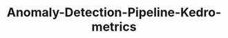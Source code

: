 ---
schema: default
title: Anomaly-Detection-Pipeline-Kedro-metrics
organization: ResponsibleAIML
notes: type = kedro_mlflow.io.artifacts.mlflow_artifact_dataset.MetricsDataset.MlflowMetricsDataset
resources:
  - name: Anomaly-Detection-Pipeline-Kedro-metrics
    url: 'https://github.com/ResponsibleAIML/django-kedro/tree/main/kedro-projects/anomaly-detection-pipeline-kedro/data/09_tracking/metrics.json/2023-10-27T17.14.09.368Z/metrics.json'
    format: json
category:
  - 09-tracking
maintainer: 
maintainer_email: 
project:
  - Anomaly-Detection-Pipeline-Kedro
preview: |
  
---